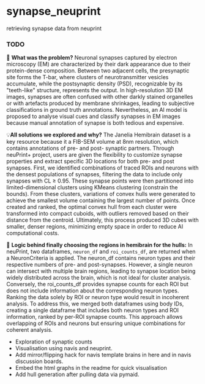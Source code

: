 # synapse_neuprint
retrieving synapse data from neuprint 

### TODO
🚩 **What was the problem?**
Neuronal synapses captured by electron microscopy (EM) are characterized by their dark appearance due to their protein-dense composition. Between two adjacent cells, the presynaptic site forms the T-bar, where clusters of neurotransmitter vesicles accumulate, while the postsynaptic density (PSD), recognizable by its "teeth-like" structure, represents the output. In high-resolution 3D EM images, synapses are often confused with other darkly stained organelles or with artefacts produced by membrane shrinkages, leading to subjective classifications in ground truth annotations. Nevertheless, an AI model is proposed to analyse visual cues and classify synapses in EM images because manual annotation of synapse is both tedious and expensive.

💡**All solutions we explored and why?**
The Janelia Hemibrain dataset is a key resource because it a FIB-SEM volume at 8nm resolution, which contains annotations of pre- and post- synaptic partners. Through neuPrint+ project, users are given the flexibility to customize synapse properties and extract specific 3D locations for both pre- and post synapses. First, we identified combinations of traced ROIs and neurons with the densest populations of synapses, filtering the data to include only synapses with CL ≥ 0.95. These synapse points were then partitioned into limited-dimensional clusters using KMeans clustering (constrain the bounds). From these clusters, variations of convex hulls were generated to achieve the smallest volume containing the largest number of points. Once created and ranked, the optimal convex hull from each cluster were transformed into compact cuboids, with outliers removed based on their distance from the centroid. Ultimately, this process produced 3D cubes with smaller, denser regions, minimizing empty space in order to reduce AI computational costs.

🧠 **Logic behind finally choosing the regions in hemibrain for the hulls:**
In neuPrint, two dataframes, `neuron_df` and `roi_counts_df`, are returned when a NeuronCriteria is applied. The neuron_df contains neuron types and their respective numbers of pre- and post-synapses. However, a single neuron can intersect with multiple brain regions, leading to synapse location being widely distributed across the brain, which is not ideal for cluster analysis. Conversely, the roi_counts_df provides synapse counts for each ROI but does not include information about the corresponding neuron types. Ranking the data solely by ROI or neuron type would result in incoherent analysis. To address this, we merged both dataframes using body IDs, creating a single dataframe that includes both neuron types and ROI information, ranked by per-ROI synapse counts. This approach allows overlapping of ROIs and neurons but ensuring unique combinations for coherent analysis.

- Exploration of synaptic counts
- Visualisation using navis and neuprint.
- Add mirror/flipping hack for navis template brains in here and in navis discussion boards.
- Embed the html graphs in the readme for quick visualisation
- Add hull generation after pulling data via pymaid.
